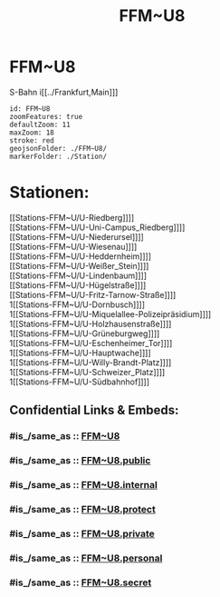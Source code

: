 ﻿---
aliases:
- FFM~U8
confidential: public
cssclasses: geo-Region
draft: false
expiryDate: 
isDeleted: false
isReadOnly: false
keywords: 
Languages:
- de
layout: 
license: "CC BY-SA 4.0"
linkTitle: 
location:
- 50.15299
- 8.661025
publish: true
publishDate: 
source: "https://datahub.io/core/country-codes"
tags:
- geo/Country/Region
title: FFM~U8
type: geo-Region
---

# FFM~U8

S-Bahn i[[../Frankfurt,Main]]]  


```leaflet
id: FFM~U8
zoomFeatures: true 
defaultZoom: 11 
maxZoom: 18
stroke: red
geojsonFolder: ./FFM~U8/
markerFolder: ./Station/
```

# Stationen:
[[Stations-FFM~U/U-Riedberg]]]]  
[[Stations-FFM~U/U-Uni-Campus_Riedberg]]]]  
[[Stations-FFM~U/U-Niederursel]]]]  
[[Stations-FFM~U/U-Wiesenau]]]]  
[[Stations-FFM~U/U-Heddernheim]]]]  
[[Stations-FFM~U/U-Weißer_Stein]]]]  
[[Stations-FFM~U/U-Lindenbaum]]]]  
[[Stations-FFM~U/U-Hügelstraße]]]]  
[[Stations-FFM~U/U-Fritz-Tarnow-Straße]]]]  
1[[Stations-FFM~U/U-Dornbusch]]]]  
1[[Stations-FFM~U/U-Miquelallee-Polizeipräsidium]]]]  
1[[Stations-FFM~U/U-Holzhausenstraße]]]]  
1[[Stations-FFM~U/U-Grüneburgweg]]]]  
1[[Stations-FFM~U/U-Eschenheimer_Tor]]]]  
1[[Stations-FFM~U/U-Hauptwache]]]]  
1[[Stations-FFM~U/U-Willy-Brandt-Platz]]]]  
1[[Stations-FFM~U/U-Schweizer_Platz]]]]  
1[[Stations-FFM~U/U-Südbahnhof]]]]  


## Confidential Links & Embeds: 

### #is_/same_as :: [FFM~U8](FFM~U8.md) 

### #is_/same_as :: [FFM~U8.public](/_public/Earth/Continent/Europe/Europe~Central/Germany/Germany~West/Hessen/counties~Hessen/Frankfurt~Main/FFM~U8.public.md) 

### #is_/same_as :: [FFM~U8.internal](/_internal/Earth/Continent/Europe/Europe~Central/Germany/Germany~West/Hessen/counties~Hessen/Frankfurt~Main/FFM~U8.internal.md) 

### #is_/same_as :: [FFM~U8.protect](/_protect/Earth/Continent/Europe/Europe~Central/Germany/Germany~West/Hessen/counties~Hessen/Frankfurt~Main/FFM~U8.protect.md) 

### #is_/same_as :: [FFM~U8.private](/_private/Earth/Continent/Europe/Europe~Central/Germany/Germany~West/Hessen/counties~Hessen/Frankfurt~Main/FFM~U8.private.md) 

### #is_/same_as :: [FFM~U8.personal](/_personal/Earth/Continent/Europe/Europe~Central/Germany/Germany~West/Hessen/counties~Hessen/Frankfurt~Main/FFM~U8.personal.md) 

### #is_/same_as :: [FFM~U8.secret](/_secret/Earth/Continent/Europe/Europe~Central/Germany/Germany~West/Hessen/counties~Hessen/Frankfurt~Main/FFM~U8.secret.md)

